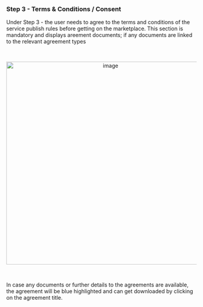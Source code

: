 ### Step 3 - Terms & Conditions / Consent

Under Step 3 - the user needs to agree to the terms and conditions of the service publish rules before getting on the marketplace. This section is mandatory and displays areement documents; if any documents are linked to the relevant agreement types

<br>

<p align="center">
<img width="536" alt="image" src="https://user-images.githubusercontent.com/94133633/229462236-62acf302-7899-4ef7-b067-ca904e7ce2b0.png">
</p>


<br>

In case any documents or further details to the agreements are available, the agreement will be blue highlighted and can get downloaded by clicking on the agreement title.

<br>
<br>
